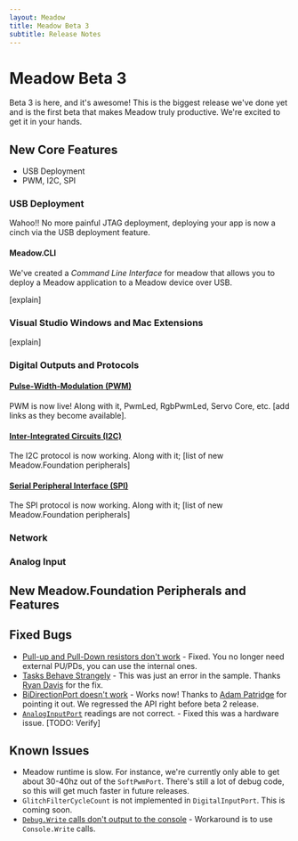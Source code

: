 ```yaml
---
layout: Meadow
title: Meadow Beta 3
subtitle: Release Notes
---
```


# Meadow Beta 3

Beta 3 is here, and it's awesome! This is the biggest release we've done yet and is the first beta that makes Meadow truly productive. We're excited to get it in your hands.

## New Core Features

* USB Deployment
* PWM, I2C, SPI


### USB Deployment

Wahoo!! No more painful JTAG deployment, deploying your app is now a cinch via the USB deployment feature.

#### Meadow.CLI

We've created a _Command Line Interface_ for meadow that allows you to deploy a Meadow application to a Meadow device over USB.

[explain]

### Visual Studio Windows and Mac Extensions

[explain]


### Digital Outputs and Protocols

#### [Pulse-Width-Modulation (PWM)](/Guides/Meadow_Basics/IO/Digital/PWM/)

PWM is now live! Along with it, PwmLed, RgbPwmLed, Servo Core, etc. [add links as they become available].

#### [Inter-Integrated Circuits (I2C)](/Guides/Meadow_Basics/IO/Digital/Protocols/I2C/)

The I2C protocol is now working. Along with it; [list of new Meadow.Foundation peripherals]

#### [Serial Peripheral Interface (SPI)](/Guides/Meadow_Basics/IO/Digital/Protocols/SPI/)

The SPI protocol is now working. Along with it; [list of new Meadow.Foundation peripherals]


### Network


### Analog Input



## New Meadow.Foundation Peripherals and Features



## Fixed Bugs

* [Pull-up and Pull-Down resistors don't work](https://github.com/WildernessLabs/Meadow_Issues/issues/6) - Fixed. You no longer need external PU/PDs, you can use the internal ones.
* [Tasks Behave Strangely](https://github.com/WildernessLabs/Meadow_Issues/issues/2) - This was just an error in the sample. Thanks [Ryan Davis](https://github.com/rdavisau) for the fix.
* [BiDirectionPort doesn't work](https://github.com/WildernessLabs/Meadow_Issues/issues/9) - Works now! Thanks to [Adam Patridge](https://github.com/patridge) for pointing it out. We regressed the API right before beta 2 release.
* [`AnalogInputPort`](https://github.com/WildernessLabs/Meadow_Issues/issues/7) readings are not correct. - Fixed this was a hardware issue. [TODO: Verify]


## Known Issues

* Meadow runtime is slow. For instance, we're currently only able to get about 30-40hz out of the `SoftPwmPort`. There's still a lot of debug code, so this will get much faster in future releases.
* `GlitchFilterCycleCount` is not implemented in `DigitalInputPort`. This is coming soon.
* [`Debug.Write` calls don't output to the console](https://github.com/WildernessLabs/Meadow_Issues/issues/3) - Workaround is to use `Console.Write` calls.